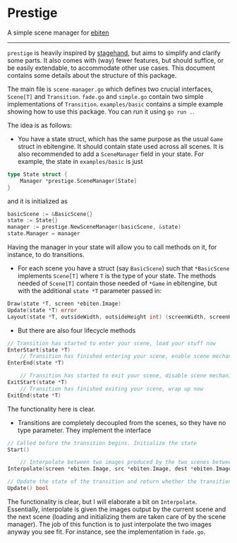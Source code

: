# Prestige

A simple scene manager for [ebiten](https://ebitengine.org/)

---- 

`prestige` is heavily inspired by [stagehand](https://github.com/joelschutz/stagehand), but aims to simplify and clarify
some parts. It also comes with (way) fewer features, but should suffice, or be easily extendable, to accommodate other
use cases. This document contains some details about the structure of this package.

The main file is `scene-manager.go` which defines two crucial interfaces, `Scene[T]` and `Transition`. `fade.go` and
`simple.go` contain two simple implementations of `Transition`. `examples/basic` contains a simple example showing how
to use this package. You can run it using `go run .`.

The idea is as follows:

* You have a state struct, which has the same purpose as the usual `Game` struct in ebitengine. It should contain
state used across all scenes. It is also recommended to add a `SceneManager` field in your state. For example,
the state in `examples/basic` is just

```go
type State struct {
    Manager *prestige.SceneManager[State]
}
```
and it is initialized as 
```go
basicScene := &BasicScene{}
state := State{}
manager := prestige.NewSceneManager(basicScene, &state)
state.Manager = manager
```
Having the manager in your state will allow you to call methods on it, for instance, to do transitions.

* For each scene you have a struct (say `BasicScene`) such that `*BasicScene` implements `Scene[T]` 
where `T` is the type of your state. The methods needed of `Scene[T]` contain those needed of `*Game` in ebitengine,
but with the additional `state *T` parameter passed in:
```go
Draw(state *T, screen *ebiten.Image)
Update(state *T) error
Layout(state *T, outsideWidth, outsideHeight int) (screenWidth, screenHeight int)
```

* But there are also four lifecycle methods 
```go
// Transition has started to enter your scene, load your stuff now
EnterStart(state *T)
    // Transition has finished entering your scene, enable scene mechanics if they were disabled
EnterEnd(state *T)

    // Transition has started to exit your scene, disable scene mechanics if you like
ExitStart(state *T)
    // Transition has finished exiting your scene, wrap up now
ExitEnd(state *T)
```
The functionality here is clear.

* Transitions are completely decoupled from the scenes, so they have no type parameter. They implement the interface
```go
// Called before the transition begins. Initialize the state
Start()

    // Interpolate between two images produced by the two scenes between whom this transition exists
Interpolate(screen *ebiten.Image, src *ebiten.Image, dest *ebiten.Image)

// Update the state of the transition and return whether the transition has finished
Update() bool
```
The functionality is clear, but I will elaborate a bit on `Interpolate`. Essentially, interpolate is given the
images output by the current scene and the next scene (loading and initializing them are taken care of by the scene
manager). The job of this function is to just interpolate the two images anyway you see fit. For instance, 
see the implementation in `fade.go`.

